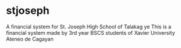 # stjoseph
A financial system for St. Joseph High School of Talakag
ye
This is a financial system made by 3rd year BSCS students of Xavier University Ateneo de Cagayan
